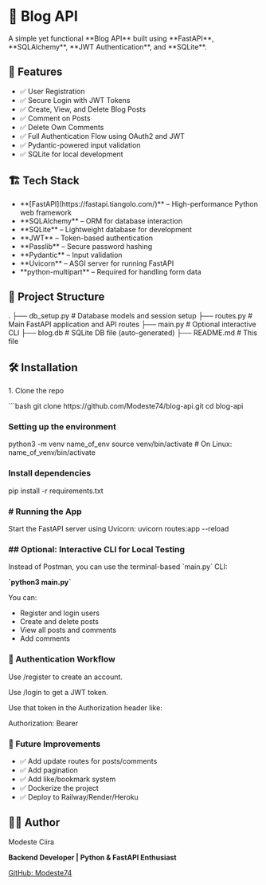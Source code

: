 <h1>📝 Blog API</h1>

<p>A simple yet functional **Blog API** built using **FastAPI**, **SQLAlchemy**, **JWT Authentication**, and **SQLite**.</p>
<break>

<h2>🚀 Features</h2>
<ul>
    <li>✅ User Registration</li>
    <li>✅ Secure Login with JWT Tokens</li>
    <li>✅ Create, View, and Delete Blog Posts</li>
    <li>✅ Comment on Posts</li>
    <li>✅ Delete Own Comments</li>
    <li>✅ Full Authentication Flow using OAuth2 and JWT</li>
    <li>✅ Pydantic-powered input validation</li>
    <li>✅ SQLite for local development</li>
</ul>

<h2>🏗️ Tech Stack</h2>
<ul>
    <li>**[FastAPI](https://fastapi.tiangolo.com/)** – High-performance Python web framework</li>
    <li>**SQLAlchemy** – ORM for database interaction</li>
    <li>**SQLite** – Lightweight database for development</li>
    <li>**JWT** – Token-based authentication</li>
    <li>**Passlib** – Secure password hashing</li>
    <li>**Pydantic** – Input validation</li>
    <li>**Uvicorn** – ASGI server for running FastAPI</li>
    <li>**python-multipart** – Required for handling form data</li>
</ul>

<h2>📂 Project Structure</h2>
<p>. ├── db_setup.py # Database models and session setup ├── routes.py # Main FastAPI application and API routes ├── main.py # Optional interactive CLI ├── blog.db # SQLite DB file (auto-generated) ├── README.md # This file</p>

<h2>🛠️ Installation</h2>

<p>1. Clone the repo</p>

<p>```bash
git clone https://github.com/Modeste74/blog-api.git
cd blog-api</p>

<h3>Setting up the environment</h3>

python3 -m venv name_of_env
source venv/bin/activate  # On Linux: name_of_venv/bin/activate

<h3>Install dependencies</h3>
pip install -r requirements.txt

<h3># Running the App</h3>
Start the FastAPI server using Uvicorn:
uvicorn routes:app --reload

<h3>## Optional: Interactive CLI for Local Testing</h3>
<p>Instead of Postman, you can use the terminal-based `main.py` CLI:</p>
<p><strong>`python3 main.py`</strong></p>

<p>You can:</p>
<ul>
    <li>Register and login users</li>
    <li>Create and delete posts</li>
    <li>View all posts and comments</li>
    <li>Add comments</li>
</ul>

<h3>🔐 Authentication Workflow</h3>
<p>Use /register to create an account.</p>

<p>Use /login to get a JWT token.</p>

<P>Use that token in the Authorization header like:</p>
<break>
<p>Authorization: Bearer <your-token></p>

<h3>📌 Future Improvements</h3>
<ul>
    <li>✅ Add update routes for posts/comments</li>
    <li>✅ Add pagination</li>
    <li>✅ Add like/bookmark system</li>
    <li>✅ Dockerize the project</li>
    <li>✅ Deploy to Railway/Render/Heroku</li>
</ul>

<h2>🧑‍💻 Author</h2>
<p>Modeste Ciira</p>
<p><strong>Backend Developer | Python & FastAPI Enthusiast</strong></p>

<a href="https://github.com/Modeste74">GitHub: Modeste74</a>
